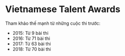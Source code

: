 # Vietnamese Talent Awards

Tham khảo thế mạnh từ những cuộc thi trước:
+ 2015: Từ 9 bài thi
+ 2016: Từ 71 bài thi
+ 2017: Từ 63 bài thi
+ 2018: Từ 70 bài thi
